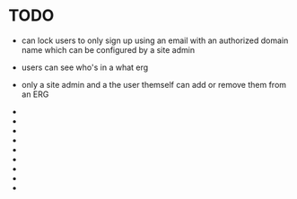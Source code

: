 # TODO

* can lock users to only sign up using an email with an authorized domain name which can be configured by a site admin

* users can see who's in a what erg

* only a site admin and a the user themself can add or remove them from an ERG

*

*
*
*
*
*
*
*
*









